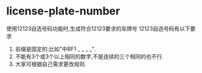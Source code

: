 # license-plate-number
使用12123自选号码功能时,生成符合12123要求的车牌号
12123自选号码有以下要求
1. 前缀是固定的:比如"中BF1 _ _ _ _".
2. 不能有3个或3个以上相同的数字,不是连续的三个相同的也不行.
3. 大家可根据自己需求更改规则.
